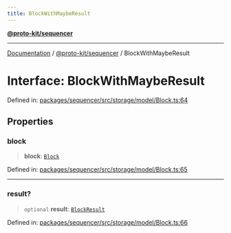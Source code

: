 ```yaml
---
title: BlockWithMaybeResult
---
```


[**@proto-kit/sequencer**](../README.md)

***

[Documentation](../../../README.md) / [@proto-kit/sequencer](../README.md) / BlockWithMaybeResult

# Interface: BlockWithMaybeResult

Defined in: [packages/sequencer/src/storage/model/Block.ts:64](https://github.com/proto-kit/framework/blob/4d6b3b6da51b3edee0fbf25ce72c1f59ec61e891/packages/sequencer/src/storage/model/Block.ts#L64)

## Properties

### block

> **block**: [`Block`](Block.md)

Defined in: [packages/sequencer/src/storage/model/Block.ts:65](https://github.com/proto-kit/framework/blob/4d6b3b6da51b3edee0fbf25ce72c1f59ec61e891/packages/sequencer/src/storage/model/Block.ts#L65)

***

### result?

> `optional` **result**: [`BlockResult`](BlockResult.md)

Defined in: [packages/sequencer/src/storage/model/Block.ts:66](https://github.com/proto-kit/framework/blob/4d6b3b6da51b3edee0fbf25ce72c1f59ec61e891/packages/sequencer/src/storage/model/Block.ts#L66)
